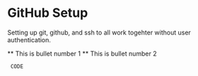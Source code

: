 # GitHub Setup 

Setting up git, github, and ssh to all work togehter without user authentication.

** This is bullet number 1
** This is bullet number 2

     CODE

